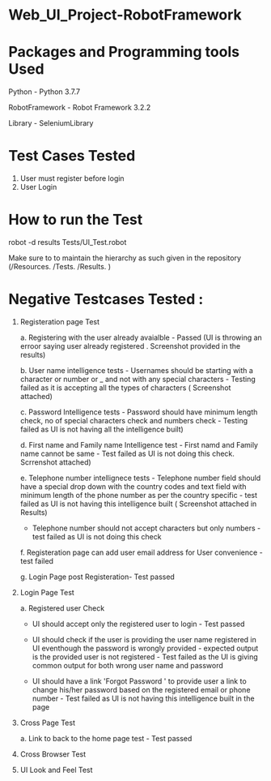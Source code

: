 # Web_UI_Project-RobotFramework

# Packages and Programming tools Used
Python - Python 3.7.7

RobotFramework - Robot Framework 3.2.2

Library - SeleniumLibrary


# Test Cases Tested
1. User must register before login
2. User Login

# How to run the Test
robot -d results Tests/UI_Test.robot

Make sure to to maintain the hierarchy as such given in the repository (/Resources. /Tests. /Results. )


# Negative Testcases Tested :

1. Registeration page Test 

    a. Registering with the user already avaialble - Passed (UI is throwing an erroor saying user already registered . Screenshot provided in the results)
    
    b. User name intelligence tests - Usernames should be starting with a character or number or _ and not with any special characters - Testing failed as it is accepting all the types of characters ( Screenshot attached)
    
    c. Password Intelligence tests - Password should have minimum length check, no of special characters check and numbers check - Testing failed as UI is not having all the intelligence built)
    
    d. First name and Family name Intelligence test - First namd and Family name cannot be same - Test failed as UI is not doing this check. Scrrenshot attached)
    
    e. Telephone number intellignece tests - Telephone number field should have a special drop down with the country codes and text field with minimum length of the phone number as per the country specific - test failed as UI is not having this intelligence built ( Screenshot attached in Results)
    
      - Telephone number should not accept characters but only numbers - test failed as UI is not doing this check
      
    f. Registeration page can add user email address for User convenience - test failed
    
    g. Login Page post Registeration- Test passed
    
    
 2. Login Page Test
 
    a. Registered user Check 
    
    - UI should accept only the registered user to login - Test passed
    
    - UI should check  if the user is providing the user name registered in UI eventhough the password is wrongly provided - expected output is the provided user is not registered - Test failed as the UI is giving common output for both wrong user name and password
    
    - UI should have a link 'Forgot Password ' to provide user a link to change his/her password based on the registered email or phone number - Test failed as UI is not having this intelligence built in the page
    
    
 3. Cross Page Test
    
    a. Link to back to the home page test - Test passed
 
 4. Cross Browser Test
 
 
 5. UI Look and Feel Test
 
 
    
    


